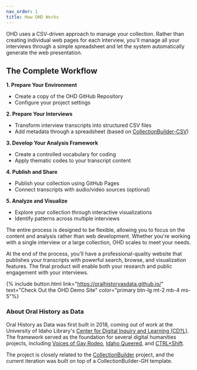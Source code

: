 ```yaml
---
nav_order: 1
title: How OHD Works
---
```


OHD uses a CSV-driven approach to manage your collection. Rather than creating individual web pages for each interview, you'll manage all your interviews through a simple spreadsheet and let the system automatically generate the web presentation.

## The Complete Workflow

**1. Prepare Your Environment**
- Create a copy of the OHD GitHub Repository
- Configure your project settings

**2. Prepare Your Interviews**
- Transform interview transcripts into structured CSV files
- Add metadata through a spreadsheet (based on [CollectionBuilder-CSV](https://collectionbuilder.github.io/cb-docs/docs/metadata/csv_metadata/))

**3. Develop Your Analysis Framework**
- Create a controlled vocabulary for coding
- Apply thematic codes to your transcript content

**4. Publish and Share**
- Publish your collection using GitHub Pages
- Connect transcripts with audio/video sources (optional)

**5. Analyze and Visualize**
- Explore your collection through interactive visualizations
- Identify patterns across multiple interviews

The entire process is designed to be flexible, allowing you to focus on the content and analysis rather than web development. Whether you're working with a single interview or a large collection, OHD scales to meet your needs.

At the end of the process, you'll have a professional-quality website that publishes your transcripts with powerful search, browse, and visualization features. The final product will enable both your research and public engagement with your interviews.

{% include button.html link="https://oralhistoryasdata.github.io/" text="Check Out the OHD Demo Site" color="primary btn-lg mt-2 mb-4 ms-5"%}

### About Oral History as Data

Oral History as Data was first built in 2018, coming out of work at the University of Idaho Library's [Center for Digital Inquiry and Learning (CD?L)](https://cdil.lib.uidaho.edu/). 
The framework served as the foundation for several digital humanities projects, including [Voices of Gay Rodeo](https://www.voicesofgayrodeo.com/), [Idaho Queered](https://www.lib.uidaho.edu/queered/), and [CTRL+Shift](https://ctrl-shift.org/). 

The project is closely related to the [CollectionBuilder](https://collectionbuilder.github.io/) project, and the current iteration was built on top of a CollectionBuilder-GH template. 



